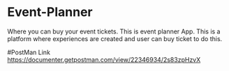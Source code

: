 # Event-Planner
Where you can buy your event tickets. 
This is event planner App. This is a platform where experiences are created and user can buy ticket to do this.

#PostMan Link
https://documenter.getpostman.com/view/22346934/2s83zpHzvX



